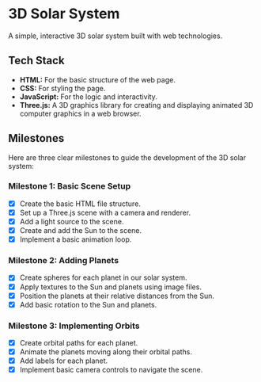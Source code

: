 # 3D Solar System

A simple, interactive 3D solar system built with web technologies.

## Tech Stack

*   **HTML:** For the basic structure of the web page.
*   **CSS:** For styling the page.
*   **JavaScript:** For the logic and interactivity.
*   **Three.js:** A 3D graphics library for creating and displaying animated 3D computer graphics in a web browser.

## Milestones

Here are three clear milestones to guide the development of the 3D solar system:

### Milestone 1: Basic Scene Setup

*   [x] Create the basic HTML file structure.
*   [x] Set up a Three.js scene with a camera and renderer.
*   [x] Add a light source to the scene.
*   [x] Create and add the Sun to the scene.
*   [x] Implement a basic animation loop.

### Milestone 2: Adding Planets

*   [x] Create spheres for each planet in our solar system.
*   [x] Apply textures to the Sun and planets using image files.
*   [x] Position the planets at their relative distances from the Sun.
*   [x] Add basic rotation to the Sun and planets.

### Milestone 3: Implementing Orbits

*   [x] Create orbital paths for each planet.
*   [x] Animate the planets moving along their orbital paths.
*   [x] Add labels for each planet.
*   [x] Implement basic camera controls to navigate the scene. 